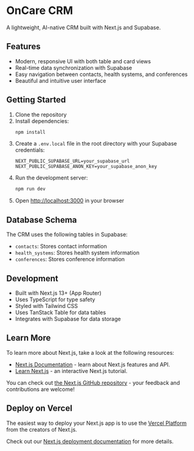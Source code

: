 # OnCare CRM

A lightweight, AI-native CRM built with Next.js and Supabase.

## Features

-   Modern, responsive UI with both table and card views
-   Real-time data synchronization with Supabase
-   Easy navigation between contacts, health systems, and conferences
-   Beautiful and intuitive user interface

## Getting Started

1. Clone the repository
2. Install dependencies:
    ```bash
    npm install
    ```
3. Create a `.env.local` file in the root directory with your Supabase credentials:
    ```
    NEXT_PUBLIC_SUPABASE_URL=your_supabase_url
    NEXT_PUBLIC_SUPABASE_ANON_KEY=your_supabase_anon_key
    ```
4. Run the development server:
    ```bash
    npm run dev
    ```
5. Open [http://localhost:3000](http://localhost:3000) in your browser

## Database Schema

The CRM uses the following tables in Supabase:

-   `contacts`: Stores contact information
-   `health_systems`: Stores health system information
-   `conferences`: Stores conference information

## Development

-   Built with Next.js 13+ (App Router)
-   Uses TypeScript for type safety
-   Styled with Tailwind CSS
-   Uses TanStack Table for data tables
-   Integrates with Supabase for data storage

## Learn More

To learn more about Next.js, take a look at the following resources:

-   [Next.js Documentation](https://nextjs.org/docs) - learn about Next.js features and API.
-   [Learn Next.js](https://nextjs.org/learn) - an interactive Next.js tutorial.

You can check out [the Next.js GitHub repository](https://github.com/vercel/next.js) - your feedback and contributions are welcome!

## Deploy on Vercel

The easiest way to deploy your Next.js app is to use the [Vercel Platform](https://vercel.com/new?utm_medium=default-template&filter=next.js&utm_source=create-next-app&utm_campaign=create-next-app-readme) from the creators of Next.js.

Check out our [Next.js deployment documentation](https://nextjs.org/docs/app/building-your-application/deploying) for more details.
